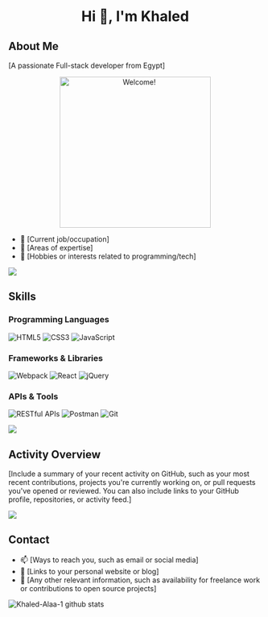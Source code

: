 <h1 align="center">Hi 👋, I'm Khaled</h1>

## About Me

[A passionate Full-stack developer from Egypt]

<div align="center" width="50">

<img src="https://media2.giphy.com/media/NytMLKyiaIh6VH9SPm/giphy.gif?cid=ecf05e47crrjom3bwr6hqsc4qmyxs7nbhxdc8sr2zx29z37d&rid=giphy.gif&ct=g" alt="Welcome!" width="300"/>

</div>

- 🏢 [Current job/occupation]
- 🌱 [Areas of expertise]
- 💬 [Hobbies or interests related to programming/tech]


<a href="https://www.youtube.com/watch?v=dQw4w9WgXcQ"><img src="https://user-images.githubusercontent.com/73097560/115834477-dbab4500-a447-11eb-908a-139a6edaec5c.gif"></a>

## Skills

### Programming Languages

![HTML5](https://img.shields.io/badge/-HTML5-E34F26?style=flat-square&logo=html5&logoColor=white)
![CSS3](https://img.shields.io/badge/-CSS3-1572B6?style=flat-square&logo=css3)
![JavaScript](https://img.shields.io/badge/-JavaScript-black?style=flat-square&logo=javascript)

### Frameworks & Libraries

![Webpack](https://img.shields.io/badge/-Webpack-8DD6F9?style=flat-square&logo=webpack&logoColor=black)
![React](https://img.shields.io/badge/-React-black?style=flat-square&logo=react)
![jQuery](https://img.shields.io/badge/-jQuery-0769AD?style=flat-square&logo=jquery&logoColor=white)

### APIs & Tools

![RESTful APIs](https://img.shields.io/badge/-RESTful%20APIs-61DAFB?style=flat-square&logo=swagger)
![Postman](https://img.shields.io/badge/-Postman-black?style=flat-square&logo=postman)
![Git](https://img.shields.io/badge/-Git-black?style=flat-square&logo=git)

<a href="https://www.youtube.com/watch?v=dQw4w9WgXcQ"><img src="https://user-images.githubusercontent.com/73097560/115834477-dbab4500-a447-11eb-908a-139a6edaec5c.gif"></a>

## Activity Overview

[Include a summary of your recent activity on GitHub, such as your most recent contributions, projects you're currently working on, or pull requests you've opened or reviewed. You can also include links to your GitHub profile, repositories, or activity feed.]

<a href="https://www.youtube.com/watch?v=dQw4w9WgXcQ"><img src="https://user-images.githubusercontent.com/73097560/115834477-dbab4500-a447-11eb-908a-139a6edaec5c.gif"></a>

## Contact

- 📫 [Ways to reach you, such as email or social media]
- 🔗 [Links to your personal website or blog]
- 💼 [Any other relevant information, such as availability for freelance work or contributions to open source projects]

<img align="left" alt="Khaled-Alaa-1 github stats" src="https://github-readme-stats-l47sf5goo-Khaled-Alaa-1.vercel.app/api?username=Khaled-Alaa-1&show_icons=true&hide_border=true" />
